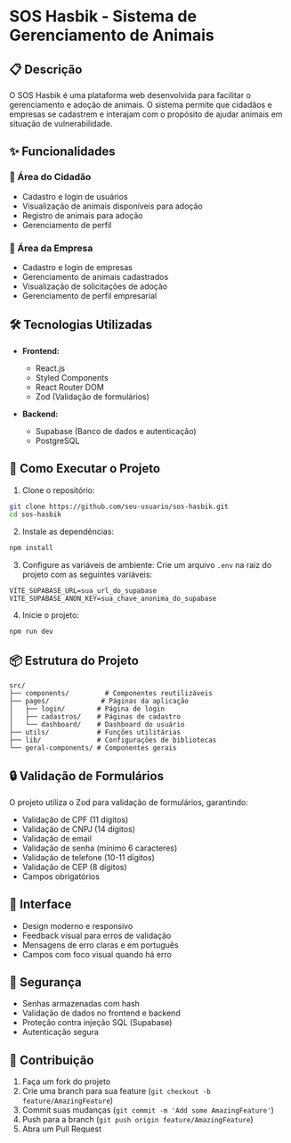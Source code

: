 # SOS Hasbik - Sistema de Gerenciamento de Animais

## 📋 Descrição
O SOS Hasbik é uma plataforma web desenvolvida para facilitar o gerenciamento e adoção de animais. O sistema permite que cidadãos e empresas se cadastrem e interajam com o propósito de ajudar animais em situação de vulnerabilidade.

## ✨ Funcionalidades

### 👤 Área do Cidadão
- Cadastro e login de usuários
- Visualização de animais disponíveis para adoção
- Registro de animais para adoção
- Gerenciamento de perfil

### 🏢 Área da Empresa
- Cadastro e login de empresas
- Gerenciamento de animais cadastrados
- Visualização de solicitações de adoção
- Gerenciamento de perfil empresarial

## 🛠️ Tecnologias Utilizadas

- **Frontend:**
  - React.js
  - Styled Components
  - React Router DOM
  - Zod (Validação de formulários)

- **Backend:**
  - Supabase (Banco de dados e autenticação)
  - PostgreSQL

## 🚀 Como Executar o Projeto

1. Clone o repositório:
```bash
git clone https://github.com/seu-usuario/sos-hasbik.git
cd sos-hasbik
```

2. Instale as dependências:
```bash
npm install
```

3. Configure as variáveis de ambiente:
Crie um arquivo `.env` na raiz do projeto com as seguintes variáveis:
```env
VITE_SUPABASE_URL=sua_url_do_supabase
VITE_SUPABASE_ANON_KEY=sua_chave_anonima_do_supabase
```

4. Inicie o projeto:
```bash
npm run dev
```

## 📦 Estrutura do Projeto

```
src/
├── components/         # Componentes reutilizáveis
├── pages/             # Páginas da aplicação
│   ├── login/        # Página de login
│   ├── cadastros/    # Páginas de cadastro
│   └── dashboard/    # Dashboard do usuário
├── utils/            # Funções utilitárias
├── lib/              # Configurações de bibliotecas
└── geral-components/ # Componentes gerais
```

## 🔒 Validação de Formulários

O projeto utiliza o Zod para validação de formulários, garantindo:

- Validação de CPF (11 dígitos)
- Validação de CNPJ (14 dígitos)
- Validação de email
- Validação de senha (mínimo 6 caracteres)
- Validação de telefone (10-11 dígitos)
- Validação de CEP (8 dígitos)
- Campos obrigatórios

## 🎨 Interface

- Design moderno e responsivo
- Feedback visual para erros de validação
- Mensagens de erro claras e em português
- Campos com foco visual quando há erro

## 🔐 Segurança

- Senhas armazenadas com hash
- Validação de dados no frontend e backend
- Proteção contra injeção SQL (Supabase)
- Autenticação segura

## 🤝 Contribuição

1. Faça um fork do projeto
2. Crie uma branch para sua feature (`git checkout -b feature/AmazingFeature`)
3. Commit suas mudanças (`git commit -m 'Add some AmazingFeature'`)
4. Push para a branch (`git push origin feature/AmazingFeature`)
5. Abra um Pull Request
